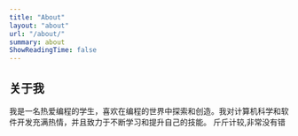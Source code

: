 ```yaml
---
title: "About"
layout: "about"
url: "/about/"
summary: about
ShowReadingTime: false
---
```

## 关于我

我是一名热爱编程的学生，喜欢在编程的世界中探索和创造。我对计算机科学和软件开发充满热情，并且致力于不断学习和提升自己的技能。
斤斤计较,非常没有错